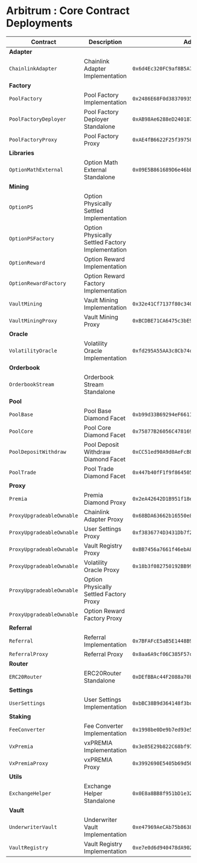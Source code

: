 # Arbitrum : Core Contract Deployments

| Contract                  | Description                                      | Address                                      |                                                                              |                                                                                                                                                                             |
| ------------------------- | ------------------------------------------------ | -------------------------------------------- | ---------------------------------------------------------------------------- | --------------------------------------------------------------------------------------------------------------------------------------------------------------------------- |
| **Adapter**               |                                                  |                                              |                                                                              |                                                                                                                                                                             |
| `ChainlinkAdapter`        | Chainlink Adapter Implementation                 | `0x6d4Ec320FC9af8B5A7C8a9935dF9c6c8996546bb` | [🔗](https://arbiscan.io/address/0x6d4Ec320FC9af8B5A7C8a9935dF9c6c8996546bb) | [📁](https://github.com/Premian-Labs/premia-v3-contracts-private/blob/fe96af7bd45eaad80ba5c14ed71a5f1cc3943d4b/contracts/adapter/chainlink/ChainlinkAdapter.sol)            |
| **Factory**               |                                                  |                                              |                                                                              |                                                                                                                                                                             |
| `PoolFactory`             | Pool Factory Implementation                      | `0x2486E68F0d38370935CD2d7F9C7F6b318B2137B4` | [🔗](https://arbiscan.io/address/0x2486E68F0d38370935CD2d7F9C7F6b318B2137B4) | [📁](https://github.com/Premian-Labs/premia-v3-contracts-private/blob/fe96af7bd45eaad80ba5c14ed71a5f1cc3943d4b/contracts/factory/PoolFactory.sol)                           |
| `PoolFactoryDeployer`     | Pool Factory Deployer Standalone                 | `0xAB98Ae6288eD240187207C09C1d728575Dd71543` | [🔗](https://arbiscan.io/address/0xAB98Ae6288eD240187207C09C1d728575Dd71543) | [📁](https://github.com/Premian-Labs/premia-v3-contracts-private/blob/fe96af7bd45eaad80ba5c14ed71a5f1cc3943d4b/contracts/factory/PoolFactoryDeployer.sol)                   |
| `PoolFactoryProxy`        | Pool Factory Proxy                               | `0xAE4fB6622F25f397587F11638dA8CE88C27b5645` | [🔗](https://arbiscan.io/address/0xAE4fB6622F25f397587F11638dA8CE88C27b5645) | [📁](https://github.com/Premian-Labs/premia-v3-contracts-private/blob/fe96af7bd45eaad80ba5c14ed71a5f1cc3943d4b/contracts/factory/PoolFactoryProxy.sol)                      |
| **Libraries**             |                                                  |                                              |                                                                              |                                                                                                                                                                             |
| `OptionMathExternal`      | Option Math External Standalone                  | `0x09E5B861689D6e46bBb267476A78dbd04bECf2e3` | [🔗](https://arbiscan.io/address/0x09E5B861689D6e46bBb267476A78dbd04bECf2e3) | [📁](https://github.com/Premian-Labs/premia-v3-contracts-private/blob/fe96af7bd45eaad80ba5c14ed71a5f1cc3943d4b/contracts/libraries/OptionMathExternal.sol)                  |
| **Mining**                |                                                  |                                              |                                                                              |                                                                                                                                                                             |
| `OptionPS`                | Option Physically Settled Implementation         |                                              |                                                                              |                                                                                                                                                                             |
| `OptionPSFactory`         | Option Physically Settled Factory Implementation |                                              |                                                                              |                                                                                                                                                                             |
| `OptionReward`            | Option Reward Implementation                     |                                              |                                                                              |                                                                                                                                                                             |
| `OptionRewardFactory`     | Option Reward Factory Implementation             |                                              |                                                                              |                                                                                                                                                                             |
| `VaultMining`             | Vault Mining Implementation                      | `0x32e41Cf7137f80c34C9A85a7F496B6e7bf2bE53C` | [🔗](https://arbiscan.io/address/0x32e41Cf7137f80c34C9A85a7F496B6e7bf2bE53C) | [📁](https://github.com/Premian-Labs/premia-v3-contracts-private/blob/fe96af7bd45eaad80ba5c14ed71a5f1cc3943d4b/contracts/mining/vaultMining/VaultMining.sol)                |
| `VaultMiningProxy`        | Vault Mining Proxy                               | `0xBCDBE71CA6475c3bE9f05E75bbDff7C3979Fdc52` | [🔗](https://arbiscan.io/address/0xBCDBE71CA6475c3bE9f05E75bbDff7C3979Fdc52) | [📁](https://github.com/Premian-Labs/premia-v3-contracts-private/blob/fe96af7bd45eaad80ba5c14ed71a5f1cc3943d4b/contracts/mining/vaultMining/VaultMiningProxy.sol)           |
| **Oracle**                |                                                  |                                              |                                                                              |                                                                                                                                                                             |
| `VolatilityOracle`        | Volatility Oracle Implementation                 | `0xfd295A55AA3c8Cb74cAda46029225FD758E1Ff98` | [🔗](https://arbiscan.io/address/0xfd295A55AA3c8Cb74cAda46029225FD758E1Ff98) | [📁](https://github.com/Premian-Labs/premia-v3-contracts-private/blob/fe96af7bd45eaad80ba5c14ed71a5f1cc3943d4b/contracts/oracle/VolatilityOracle.sol)                       |
| **Orderbook**             |                                                  |                                              |                                                                              |                                                                                                                                                                             |
| `OrderbookStream`         | Orderbook Stream Standalone                      |                                              |                                                                              |                                                                                                                                                                             |
| **Pool**                  |                                                  |                                              |                                                                              |                                                                                                                                                                             |
| `PoolBase`                | Pool Base Diamond Facet                          | `0xb99d33B69294eF66115dDF4B92f8721736AE5dF8` | [🔗](https://arbiscan.io/address/0xb99d33B69294eF66115dDF4B92f8721736AE5dF8) | [📁](https://github.com/Premian-Labs/premia-v3-contracts-private/blob/98989dc09a9b4e4374093d080f70663016763f77/contracts/pool/PoolBase.sol)                                 |
| `PoolCore`                | Pool Core Diamond Facet                          | `0x75877B26056C4781693d0798FdCa1b573FB5Ca32` | [🔗](https://arbiscan.io/address/0x75877B26056C4781693d0798FdCa1b573FB5Ca32) | [📁](https://github.com/Premian-Labs/premia-v3-contracts-private/blob/98989dc09a9b4e4374093d080f70663016763f77/contracts/pool/PoolCore.sol)                                 |
| `PoolDepositWithdraw`     | Pool Deposit Withdraw Diamond Facet              | `0xCC51ed90A9d0AeFcB8A6a997e15c745d4920165B` | [🔗](https://arbiscan.io/address/0xCC51ed90A9d0AeFcB8A6a997e15c745d4920165B) | [📁](https://github.com/Premian-Labs/premia-v3-contracts-private/blob/98989dc09a9b4e4374093d080f70663016763f77/contracts/pool/PoolDepositWithdraw.sol)                      |
| `PoolTrade`               | Pool Trade Diamond Facet                         | `0x447b40fF1f9f864505b55A098387Ae39AB02e687` | [🔗](https://arbiscan.io/address/0x447b40fF1f9f864505b55A098387Ae39AB02e687) | [📁](https://github.com/Premian-Labs/premia-v3-contracts-private/blob/98989dc09a9b4e4374093d080f70663016763f77/contracts/pool/PoolTrade.sol)                                |
| **Proxy**                 |                                                  |                                              |                                                                              |                                                                                                                                                                             |
| `Premia`                  | Premia Diamond Proxy                             | `0x2eA42642D1B951f18eA7FbCE495Bea9E517b198F` | [🔗](https://arbiscan.io/address/0x2eA42642D1B951f18eA7FbCE495Bea9E517b198F) | [📁](https://github.com/Premian-Labs/premia-v3-contracts-private/blob/fe96af7bd45eaad80ba5c14ed71a5f1cc3943d4b/contracts/proxy/Premia.sol)                                  |
| `ProxyUpgradeableOwnable` | Chainlink Adapter Proxy                          | `0x68BDA63662b16550e86Ad16160625eb293AC3d5F` | [🔗](https://arbiscan.io/address/0x68BDA63662b16550e86Ad16160625eb293AC3d5F) | [📁](https://github.com/Premian-Labs/premia-v3-contracts-private/blob/fe96af7bd45eaad80ba5c14ed71a5f1cc3943d4b/contracts/proxy/ProxyUpgradeableOwnable.sol)                 |
| `ProxyUpgradeableOwnable` | User Settings Proxy                              | `0xf3836774D3431Db7f2ffdE85cb5Eed1A74F70B9C` | [🔗](https://arbiscan.io/address/0xf3836774D3431Db7f2ffdE85cb5Eed1A74F70B9C) | [📁](https://github.com/Premian-Labs/premia-v3-contracts-private/blob/fe96af7bd45eaad80ba5c14ed71a5f1cc3943d4b/contracts/proxy/ProxyUpgradeableOwnable.sol)                 |
| `ProxyUpgradeableOwnable` | Vault Registry Proxy                             | `0xBB7456a7661f46ebA8C638cb8CC2Ac181f45F3b9` | [🔗](https://arbiscan.io/address/0xBB7456a7661f46ebA8C638cb8CC2Ac181f45F3b9) | [📁](https://github.com/Premian-Labs/premia-v3-contracts-private/blob/fe96af7bd45eaad80ba5c14ed71a5f1cc3943d4b/contracts/proxy/ProxyUpgradeableOwnable.sol)                 |
| `ProxyUpgradeableOwnable` | Volatility Oracle Proxy                          | `0x18b3f082750192BB99DF6CFb09c796f41f7DF22F` | [🔗](https://arbiscan.io/address/0x18b3f082750192BB99DF6CFb09c796f41f7DF22F) | [📁](https://github.com/Premian-Labs/premia-v3-contracts-private/blob/fe96af7bd45eaad80ba5c14ed71a5f1cc3943d4b/contracts/proxy/ProxyUpgradeableOwnable.sol)                 |
| `ProxyUpgradeableOwnable` | Option Physically Settled Factory Proxy          |                                              |                                                                              |                                                                                                                                                                             |
| `ProxyUpgradeableOwnable` | Option Reward Factory Proxy                      |                                              |                                                                              |                                                                                                                                                                             |
| **Referral**              |                                                  |                                              |                                                                              |                                                                                                                                                                             |
| `Referral`                | Referral Implementation                          | `0x7BFAFcE5aB5E1448B94BB88e60e93D9426467f54` | [🔗](https://arbiscan.io/address/0x7BFAFcE5aB5E1448B94BB88e60e93D9426467f54) | [📁](https://github.com/Premian-Labs/premia-v3-contracts-private/blob/fe96af7bd45eaad80ba5c14ed71a5f1cc3943d4b/contracts/referral/Referral.sol)                             |
| `ReferralProxy`           | Referral Proxy                                   | `0x8aa6A9cf06C385F57c3e27B024885EFe32cB730B` | [🔗](https://arbiscan.io/address/0x8aa6A9cf06C385F57c3e27B024885EFe32cB730B) | [📁](https://github.com/Premian-Labs/premia-v3-contracts-private/blob/fe96af7bd45eaad80ba5c14ed71a5f1cc3943d4b/contracts/referral/ReferralProxy.sol)                        |
| **Router**                |                                                  |                                              |                                                                              |                                                                                                                                                                             |
| `ERC20Router`             | ERC20Router Standalone                           | `0xDEfBBAc44F2088a70b648E1231b2cA9683774c48` | [🔗](https://arbiscan.io/address/0xDEfBBAc44F2088a70b648E1231b2cA9683774c48) | [📁](https://github.com/Premian-Labs/premia-v3-contracts-private/blob/fe96af7bd45eaad80ba5c14ed71a5f1cc3943d4b/contracts/router/ERC20Router.sol)                            |
| **Settings**              |                                                  |                                              |                                                                              |                                                                                                                                                                             |
| `UserSettings`            | User Settings Implementation                     | `0xbBC38B9d364148f3bcd2844242560F8EB233DB64` | [🔗](https://arbiscan.io/address/0xbBC38B9d364148f3bcd2844242560F8EB233DB64) | [📁](https://github.com/Premian-Labs/premia-v3-contracts-private/blob/fe96af7bd45eaad80ba5c14ed71a5f1cc3943d4b/contracts/settings/UserSettings.sol)                         |
| **Staking**               |                                                  |                                              |                                                                              |                                                                                                                                                                             |
| `FeeConverter`            | Fee Converter Implementation                     | `0x1998be0De9b7ed93e5F8fA44c49E68912fCAe28B` | [🔗](https://arbiscan.io/address/0x1998be0De9b7ed93e5F8fA44c49E68912fCAe28B) | [📁](https://github.com/Premian-Labs/premia-v3-contracts-private/blob/fe96af7bd45eaad80ba5c14ed71a5f1cc3943d4b/contracts/staking/FeeConverter.sol)                          |
| `VxPremia`                | vxPREMIA Implementation                          | `0x3e85E29b822C68bf97b3F5E91EC7C01fe0F4a5b7` | [🔗](https://arbiscan.io/address/0x3e85E29b822C68bf97b3F5E91EC7C01fe0F4a5b7) | [📁](https://github.com/Premian-Labs/premia-v3-contracts-private/blob/c420e2847c59b6f32a359728aceec374020299f7/contracts/staking/VxPremia.sol)                              |
| `VxPremiaProxy`           | vxPREMIA Proxy                                   | `0x3992690E5405b69d50812470B0250c878bFA9322` | [🔗](https://arbiscan.io/address/0x3992690E5405b69d50812470B0250c878bFA9322) |                                                                                                                                                                             |
| **Utils**                 |                                                  |                                              |                                                                              |                                                                                                                                                                             |
| `ExchangeHelper`          | Exchange Helper Standalone                       | `0x0E8a8BB8f951bD1e3294a900b88A4ebf7180179A` | [🔗](https://arbiscan.io/address/0x0E8a8BB8f951bD1e3294a900b88A4ebf7180179A) | [📁](https://github.com/Premian-Labs/premia-v3-contracts-private/blob/fe96af7bd45eaad80ba5c14ed71a5f1cc3943d4b/contracts/utils/ExchangeHelper.sol)                          |
| **Vault**                 |                                                  |                                              |                                                                              |                                                                                                                                                                             |
| `UnderwriterVault`        | Underwriter Vault Implementation                 | `0xe47969AeCAb75b8638371EBB98bAd8a264281493` | [🔗](https://arbiscan.io/address/0xe47969AeCAb75b8638371EBB98bAd8a264281493) | [📁](https://github.com/Premian-Labs/premia-v3-contracts-private/blob/98989dc09a9b4e4374093d080f70663016763f77/contracts/vault/strategies/underwriter/UnderwriterVault.sol) |
| `VaultRegistry`           | Vault Registry Implementation                    | `0xe7e0d6d940478dA902E145E111325443ef66F9F0` | [🔗](https://arbiscan.io/address/0xe7e0d6d940478dA902E145E111325443ef66F9F0) | [📁](https://github.com/Premian-Labs/premia-v3-contracts-private/blob/98989dc09a9b4e4374093d080f70663016763f77/contracts/vault/VaultRegistry.sol)                           |

